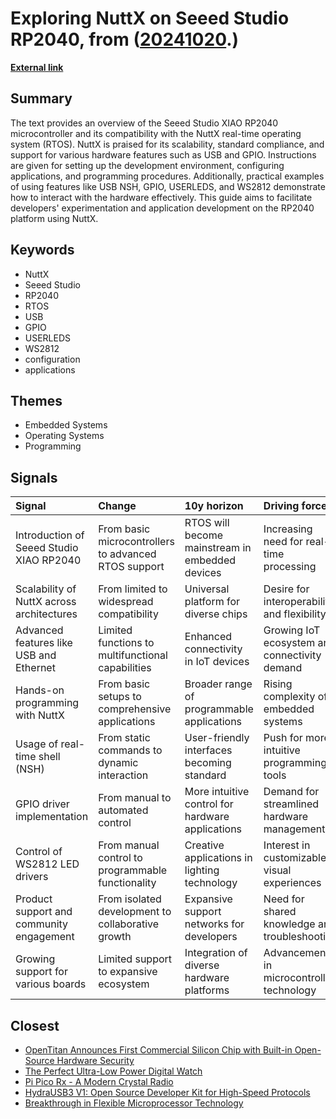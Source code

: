 # __Exploring NuttX on Seeed Studio RP2040__, from ([20241020](https://kghosh.substack.com/p/20241020).)

__[External link](https://wiki.seeedstudio.com/xiao-rp2040-with-nuttx/)__



## Summary

The text provides an overview of the Seeed Studio XIAO RP2040 microcontroller and its compatibility with the NuttX real-time operating system (RTOS). NuttX is praised for its scalability, standard compliance, and support for various hardware features such as USB and GPIO. Instructions are given for setting up the development environment, configuring applications, and programming procedures. Additionally, practical examples of using features like USB NSH, GPIO, USERLEDS, and WS2812 demonstrate how to interact with the hardware effectively. This guide aims to facilitate developers' experimentation and application development on the RP2040 platform using NuttX.

## Keywords

* NuttX
* Seeed Studio
* RP2040
* RTOS
* USB
* GPIO
* USERLEDS
* WS2812
* configuration
* applications

## Themes

* Embedded Systems
* Operating Systems
* Programming

## Signals

| Signal                                    | Change                                               | 10y horizon                                      | Driving force                                 |
|:------------------------------------------|:-----------------------------------------------------|:-------------------------------------------------|:----------------------------------------------|
| Introduction of Seeed Studio XIAO RP2040  | From basic microcontrollers to advanced RTOS support | RTOS will become mainstream in embedded devices  | Increasing need for real-time processing      |
| Scalability of NuttX across architectures | From limited to widespread compatibility             | Universal platform for diverse chips             | Desire for interoperability and flexibility   |
| Advanced features like USB and Ethernet   | Limited functions to multifunctional capabilities    | Enhanced connectivity in IoT devices             | Growing IoT ecosystem and connectivity demand |
| Hands-on programming with NuttX           | From basic setups to comprehensive applications      | Broader range of programmable applications       | Rising complexity of embedded systems         |
| Usage of real-time shell (NSH)            | From static commands to dynamic interaction          | User-friendly interfaces becoming standard       | Push for more intuitive programming tools     |
| GPIO driver implementation                | From manual to automated control                     | More intuitive control for hardware applications | Demand for streamlined hardware management    |
| Control of WS2812 LED drivers             | From manual control to programmable functionality    | Creative applications in lighting technology     | Interest in customizable visual experiences   |
| Product support and community engagement  | From isolated development to collaborative growth    | Expansive support networks for developers        | Need for shared knowledge and troubleshooting |
| Growing support for various boards        | Limited support to expansive ecosystem               | Integration of diverse hardware platforms        | Advancements in microcontroller technology    |

## Closest

* [OpenTitan Announces First Commercial Silicon Chip with Built-in Open-Source Hardware Security](ad7895e2affd5d3a30c8cfaca7f814ec)
* [The Perfect Ultra-Low Power Digital Watch](5af9b5ebcf47c95c77fe4e896651a4dd)
* [Pi Pico Rx - A Modern Crystal Radio](1fd0845ff9239d74ce3f089d10cb2f61)
* [HydraUSB3 V1: Open Source Developer Kit for High-Speed Protocols](0fbb6c3fbc914e5e65bc6e67bd425edd)
* [Breakthrough in Flexible Microprocessor Technology](a4e006bf91f0a903f2362490ce71c7dd)